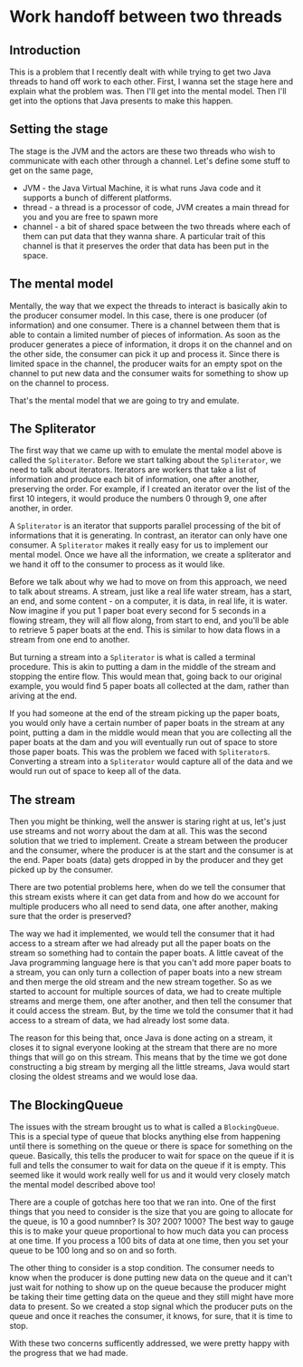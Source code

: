 # Work handoff between two threads

## Introduction

This is a problem that I recently dealt with while trying to get two Java threads to hand off work to each other. First, I wanna set the stage here and explain what the problem was. Then I'll get into the mental model. Then I'll get into the options that Java presents to make this happen.

## Setting the stage

The stage is the JVM and the actors are these two threads who wish to communicate with each other through a channel. Let's define some stuff to get on the same page,

- JVM - the Java Virtual Machine, it is what runs Java code and it supports a bunch of different platforms.
- thread - a thread is a processor of code, JVM creates a main thread for you and you are free to spawn more
- channel - a bit of shared space between the two threads where each of them can put data that they wanna share. A particular trait of this channel is that it preserves the order that data has been put in the space.

## The mental model

Mentally, the way that we expect the threads to interact is basically akin to the producer consumer model. In this case, there is one producer (of information) and one consumer. There is a channel between them that is able to contain a limited number of pieces of information. As soon as the producer generates a piece of information, it drops it on the channel and on the other side, the consumer can pick it up and process it. Since there is limited space in the channel, the producer waits for an empty spot on the channel to put new data and the consumer waits for something to show up on the channel to process.

That's the mental model that we are going to try and emulate.

## The Spliterator

The first way that we came up with to emulate the mental model above is called the `Spliterator`. Before we start talking about the `Spliterator`, we need to talk about iterators. Iterators are workers that take a list of information and produce each bit of information, one after another, preserving the order. For example, if I created an iterator over the list of the first 10 integers, it would produce the numbers 0 through 9, one after another, in order.

A `Spliterator` is an iterator that supports parallel processing of the bit of informations that it is generating. In contrast, an iterator can only have one consumer. A `Spliterator` makes it really easy for us to implement our mental model. Once we have all the information, we create a spliterator and we hand it off to the consumer to process as it would like.

Before we talk about why we had to move on from this approach, we need to talk about streams. A stream, just like a real life water stream, has a start, an end, and some content - on a computer, it is data, in real life, it is water. Now imagine if you put 1 paper boat every second for 5 seconds in a flowing stream, they will all flow along, from start to end, and you'll be able to retrieve 5 paper boats at the end. This is similar to how data flows in a stream from one end to another.

But turning a stream into a `Spliterator` is what is called a terminal procedure. This is akin to putting a dam in the middle of the stream and stopping the entire flow. This would mean that, going back to our original example, you would find 5 paper boats all collected at the dam, rather than ariving at the end.

If you had someone at the end of the stream picking up the paper boats, you would only have a certain number of paper boats in the stream at any point, putting a dam in the middle would mean that you are collecting all the paper boats at the dam and you will eventually run out of space to store those paper boats. This was the problem we faced with `Spliterator`s. Converting a stream into a `Spliterator` would capture all of the data and we would run out of space to keep all of the data.

## The stream

Then you might be thinking, well the answer is staring right at us, let's just use streams and not worry about the dam at all. This was the second solution that we tried to implement.
Create a stream between the producer and the consumer, where the producer is at the start and the consumer is at the end. Paper boats (data) gets dropped in by the producer and they get picked up by the consumer.

There are two potential problems here, when do we tell the consumer that this stream exists where it can get data from and how do we account for multiple producers who all need to send data, one after another, making sure that the order is preserved?

The way we had it implemented, we would tell the consumer that it had access to a stream after we had already put all the paper boats on the stream so something had to contain the paper boats. A little caveat of the Java programming language here is that you can't add more paper boats to a stream, you can only turn a collection of paper boats into a new stream and then merge the old stream and the new stream together. So as we started to account for multiple sources of data, we had to create multiple streams and merge them, one after another, and then tell the consumer that it could access the stream. But, by the time we told the consumer that it had access to a stream of data, we had already lost some data.

The reason for this being that, once Java is done acting on a stream, it closes it to signal everyone looking at the stream that there are no more things that will go on this stream. This means that by the time we got done constructing a big stream by merging all the little streams, Java would start closing the oldest streams and we would lose daa.

## The BlockingQueue

The issues with the stream brought us to what is called a `BlockingQueue`. This is a special type of queue that blocks anything else from happening until there is something on the queue or there is space for something on the queue. Basically, this tells the producer to wait for space on the queue if it is full and tells the consumer to wait for data on the queue if it is empty. This seemed like it would work really well for us and it would very closely match the mental model described above too!

There are a couple of gotchas here too that we ran into. One of the first things that you need to consider is the size that you are going to allocate for the queue, is 10 a good numnber? Is 30? 200? 1000? The best way to gauge this is to make your queue proportional to how much data you can process at one time. If you process a 100 bits of data at one time, then you set your queue to be 100 long and so on and so forth.

The other thing to consider is a stop condition. The consumer needs to know when the producer is done putting new data on the queue and it can't just wait for nothing to show up on the queue because the producer might be taking their time getting data on the queue and they still might have more data to present. So we created a stop signal which the producer puts on the queue and once it reaches the consumer, it knows, for sure, that it is time to stop.

With these two concerns sufficently addressed, we were pretty happy with the progress that we had made.
